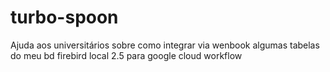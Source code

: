 # turbo-spoon
Ajuda aos universitários sobre como integrar via wenbook algumas tabelas do meu bd firebird local 2.5 para google cloud workflow
